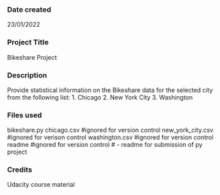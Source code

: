 
### Date created
23/01/2022

### Project Title
Bikeshare Project

### Description
Provide statistical information on the Bikeshare data for the selected
city from the following list:
    1. Chicago
    2. New York City
    3. Washington

### Files used
bikeshare.py
chicago.csv       #ignored for version control
new_york_city.csv #ignored for verison control
washington.csv    #ignored for version control
readme            #ignored for version control
                  # - readme for submission of py project

### Credits
Udacity course material

